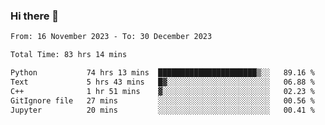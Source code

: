 ### Hi there 👋

<!--
**floyiac/floyiac** is a ✨ _special_ ✨ repository because its `README.md` (this file) appears on your GitHub profile.

Here are some ideas to get you started:

- 🔭 I’m currently working on ...
- 🌱 I’m currently learning ...
- 👯 I’m looking to collaborate on ...
- 🤔 I’m looking for help with ...
- 💬 Ask me about ...
- 📫 How to reach me: ...
- 😄 Pronouns: ...
- ⚡ Fun fact: ...
-->

<!--START_SECTION:waka-->

```txt
From: 16 November 2023 - To: 30 December 2023

Total Time: 83 hrs 14 mins

Python           74 hrs 13 mins  ██████████████████████▒░░   89.16 %
Text             5 hrs 43 mins   █▓░░░░░░░░░░░░░░░░░░░░░░░   06.88 %
C++              1 hr 51 mins    ▓░░░░░░░░░░░░░░░░░░░░░░░░   02.23 %
GitIgnore file   27 mins         ░░░░░░░░░░░░░░░░░░░░░░░░░   00.56 %
Jupyter          20 mins         ░░░░░░░░░░░░░░░░░░░░░░░░░   00.41 %
```

<!--END_SECTION:waka-->
